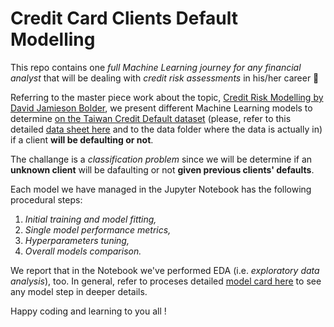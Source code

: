 # Credit Card Clients Default Modelling

This repo contains one *full Machine Learning journey for any financial analyst* that will be dealing with *credit risk assessments* in his/her career 🚀

Referring to the master piece work about the topic, [Credit Risk Modelling by David Jamieson Bolder](https://link.springer.com/book/10.1007/978-3-319-94688-7?source=shoppingads&locale=en-it), we present different Machine Learning models to determine [on the Taiwan Credit Default dataset](https://archive.ics.uci.edu/dataset/350/default+of+credit+card+clients) (please, refer to this detailed [data sheet here](DATASHEET.md) and to the data folder where the data is actually in) if a client **will be defaulting or not**.

The challange is a *classification problem* since we will be determine if an **unknown client** will be dafaulting or not **given previous clients' defaults**.

Each model we have managed in the Jupyter Notebook has the following procedural steps:

1. *Initial training and model fitting,*
2. *Single model performance metrics,*
3. *Hyperparameters tuning,*
4. *Overall models comparison.*

We report that in the Notebook we've performed EDA (i.e. *exploratory data analysis*), too.
In general, refer to proceses detailed [model card here](MODELCARD.md) to see any model step in deeper details.

Happy coding and learning to you all !
